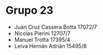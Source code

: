 # Grupo 23
* Juan Cruz Cassera Botta 17072/7
* Nicolas Pierini 12707/7
* Manuel Trotta 17395/4
* Leiva Hernán Adrián 15495/8
